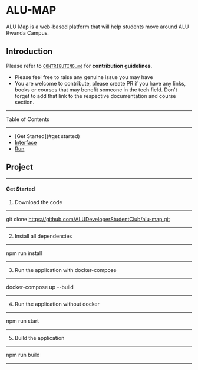 # ALU-MAP

ALU Map is a web-based platform that will help students move around ALU Rwanda Campus. 

## Introduction
Please refer to [`CONTRIBUTING.md`](./contributions.md) for **contribution guidelines**.
- Please feel free to raise any genuine issue you may have
- You are welcome to contribute, please create PR if you have any links, books or courses that may benefit someone in the tech field. Don't forget to add that link to the respective documentation and course section. 


------------------------------

Table of Contents

------------------------------

- [Get Started](#get started)
- [Interface](#interface)
- [Run](#run)




## Project

------------------------------
#### Get Started

1. Download the code

------------------------------

git clone https://github.com/ALUDeveloperStudentClub/alu-map.git

------------------------------


2. Install all dependencies


------------------------------

npm run install

------------------------------


3. Run the application with docker-compose


------------------------------

docker-compose up --build

------------------------------

4. Run the application without docker


------------------------------

npm run start

------------------------------

5. Build the application


------------------------------

npm run build

------------------------------
